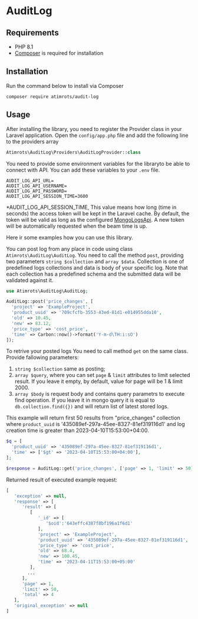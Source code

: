 # AuditLog

## Requirements ##

* PHP 8.1
* [Composer](https://getcomposer.org) is required for installation

## Installation ##

Run the command below to install via Composer

```shell
composer require atimrots/audit-log
```

## Usage ##

After installing the library, you need to register the Provider class in your Laravel application. Open the `config/app.php` file and add the following line to the providers array

```php
Atimrots\AuditLog\Providers\AuditLogProvider::class
```
You need to provide some environment variables for the libraryto  be able to connect with API. You can add these variables to your `.env` file.
```
AUDIT_LOG_API_URL=
AUDIT_LOG_API_USERNAME=
AUDIT_LOG_API_PASSWORD=
AUDIT_LOG_API_SESSION_TIME=3600
```
*AUDIT_LOG_API_SESSION_TIME, This value means how long (time in seconds) the access token will be kept in the Laravel cache. By default, the token will be valid as long as the configured [MongoLogsApi](https://github.com/ATimrots/mongo-logs-api). A new token will be automatically requested when the beam time is up.

Here ir some examples how you can use this library.

You can post log from any place in code using class `Atimrots\AuditLog\AuditLog`. You need to call the method `post`, providing two parameters `string $collection` and `array $data`. Collection is one of predefined logs collections and data is body of your specific log.
Note that each collection has a predefined schema and the submitted data will be validated against it.
```php
use Atimrots\AuditLog\AuditLog;

AuditLog::post('price_changes', [
  'project' => 'ExampleProject',
  'product_uuid' => '709cfcfb-3553-43ed-81d1-e014955dda10',
  'old' => 10.45,
  'new' => 83.12,
  'price_type' => 'cost_price',
  'time' => Carbon::now()->format('Y-m-d\TH:i:sO')
]);
```
To retrive your posted logs You need to call method `get` on the same class.
Provide fallowing parameters:
1. `string $collection` same as posting;
2. `array $query`, where you can set `page` & `limit` attributes to limit selected result. If you leave it empty, by default, value for page will be 1 & limit 2000.
3. `array $body` is request body and contains query parametrs to execute find operation. If you leave it in mongo query it is equal to `db.collection.find({})` and will return list of latest stored logs.

This example will return first 50 results from "price_changes" collection where `product_uuid` is '435089ef-297a-45ee-8327-81ef319116d1' and log creation time is greater than 2023-04-10T15:53:00+04:00.
```php
$q = [
  'product_uuid' => '435089ef-297a-45ee-8327-81ef319116d1',
  'time' => ['$gt' => '2023-04-10T15:53:00+04:00'],
];

$response = AuditLog::get('price_changes', ['page' => 1, 'limit' => 50], $q);
```
Returned result of executed example request:
```php
[
   'exception' => null,
   'response' => [
      'result' => [
         [
            '_id' => [
               '$oid':'643effc4387f8bf196a1f6d1'
            ],
            'project' => 'ExampleProject',
            'product_uuid' => '435089ef-297a-45ee-8327-81ef319116d1',
            'price_type' => 'cost_price',
            'old' => 68.4,
            'new' => 100.45,
            'time' => '2023-04-11T15:53:00+05:00'
         ],
        ...
      ],
      'page' => 1,
      'limit' => 50,
      'total' => 4
   ],
   'original_exception' => null
]
```
